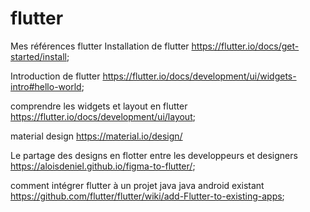 # flutter
Mes références flutter 
Installation de flutter
https://flutter.io/docs/get-started/install;

Introduction de flutter
https://flutter.io/docs/development/ui/widgets-intro#hello-world;

comprendre les widgets et layout en flutter
https://flutter.io/docs/development/ui/layout;

material design
https://material.io/design/

Le partage des designs en flotter entre les developpeurs et designers
https://aloisdeniel.github.io/figma-to-flutter/;

comment intégrer flutter à un projet java java android existant 
https://github.com/flutter/flutter/wiki/add-Flutter-to-existing-apps;
